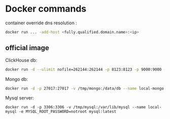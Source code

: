 # Docker commands

container override dns resolution :
```bash
docker run ... -add-host <fully.qualified.domain.name>:<ip>
```

## official image

ClickHouse db:
```bash
docker run -d --ulimit nofile=262144:262144 -p 8123:8123 -p 9000:9000 --volume=/tmp/ch:/var/lib/clickhouse --name local-ch yandex/clickhouse-server
```

Mongo db:
```bash
docker run -d -p 27017:27017 -v /tmp/mongo:/data/db --name local-mongo mongo
```

Mysql server:
```
docker run -d -p 3306:3306 -v /tmp/mysql:/var/lib/mysql --name local-mysql -e MYSQL_ROOT_PASSWORD=notroot mysql:latest
```
